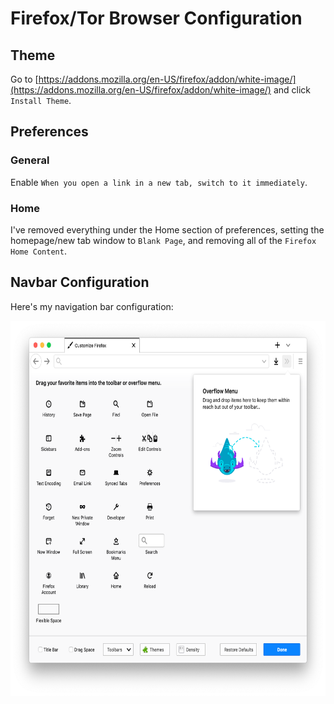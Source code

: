 # Firefox/Tor Browser Configuration

## Theme

Go to [https://addons.mozilla.org/en-US/firefox/addon/white-image/](https://addons.mozilla.org/en-US/firefox/addon/white-image/) and click `Install Theme`.

## Preferences

### General

Enable `When you open a link in a new tab, switch to it immediately`.

### Home

I've removed everything under the Home section of preferences, setting the homepage/new tab window to `Blank Page`, and removing all of the `Firefox Home Content`.

## Navbar Configuration

Here's my navigation bar configuration:

<img alt="The Firefox navigation bar configuration menu with only the back and forward buttons, search bar, and downloads button.." src="images/navbar.png" height="600"/>
